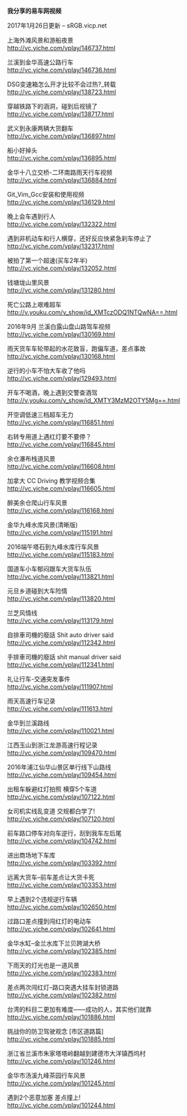 **我分享的易车网视频**  
  
2017年1月26日更新 – sRGB.vicp.net  
  
上海外滩风景和游船夜景   
http://vc.yiche.com/vplay/146737.html  
  
兰溪到金华高速公路行车   
http://vc.yiche.com/vplay/146736.html  
  
DSG变速箱怎么开才比较不会过热?_转载   
http://vc.yiche.com/vplay/138723.html  
  
穿越铁路下的涵洞，碰到后视镜了   
http://vc.yiche.com/vplay/138717.html  
  
武义到永康两辆大货翻车   
http://vc.yiche.com/vplay/136897.html  
  
船小好掉头   
http://vc.yiche.com/vplay/136895.html  
  
金华十八立交桥-二环南路雨天行车视频   
http://vc.yiche.com/vplay/136884.html  
  
Git_Vim_Gcc安装和使用视频   
http://vc.yiche.com/vplay/136129.html  
  
晚上会车遇到行人   
http://vc.yiche.com/vplay/132322.html  
  
遇到非机动车和行人横穿，还好反应快紧急刹车停止了   
http://vc.yiche.com/vplay/132317.html  
  
被拍了第一个超速(买车2年半)   
http://vc.yiche.com/vplay/132052.html  
  
钱塘垅山里风景   
http://vc.yiche.com/vplay/131280.html  
  
死亡公路上艰难超车   
http://v.youku.com/v_show/id_XMTczODQ1NTQwNA==.html  
  
2016年9月 兰溪白露山盘山路驾车视频   
http://vc.yiche.com/vplay/130169.html  
  
雨天货车车轮带起的水花致盲，跑偏车道，差点事故   
http://vc.yiche.com/vplay/130168.html  
  
逆行的小车不怕大车收了他吗   
http://vc.yiche.com/vplay/129493.html  
  
开车不喝酒，晚上遇到交警查酒驾   
http://v.youku.com/v_show/id_XMTY3MzM2OTY5Mg==.html  
  
开空调低速三档超车无力   
http://vc.yiche.com/vplay/116851.html  
  
右转专用道上遇红灯要不要停？   
http://vc.yiche.com/vplay/116845.html  
  
余仓瀑布栈道风景   
http://vc.yiche.com/vplay/116608.html  
  
加拿大 CC Driving 教学视频合集   
http://vc.yiche.com/vplay/116605.html  
  
醉美余仓爬山行车风景   
http://vc.yiche.com/vplay/116168.html  
  
金华九峰水库风景(清晰版)   
http://vc.yiche.com/vplay/115191.html  
  
2016端午塔石到九峰水库行车风景   
http://vc.yiche.com/vplay/115183.html  
  
国道车小车郁闷跟车大货车队伍   
http://vc.yiche.com/vplay/113821.html  
  
元旦乡道碰到大车险情   
http://vc.yiche.com/vplay/113820.html  
  
兰芝风情线   
http://vc.yiche.com/vplay/113179.html  
  
自排車司機的廢話 Shit auto driver said   
http://vc.yiche.com/vplay/112342.html  
  
手排車司機的廢話 shit manual driver said   
http://vc.yiche.com/vplay/112341.html  
  
礼让行车-交通突发事件   
http://vc.yiche.com/vplay/111907.html  
  
雨天高速行车记录   
http://vc.yiche.com/vplay/111613.html  
  
金华到兰溪路线   
http://vc.yiche.com/vplay/110021.html  
  
江西玉山到浙江龙游高速行程记录   
http://vc.yiche.com/vplay/109470.html  
  
2016年浦江仙华山景区单行线下山路线   
http://vc.yiche.com/vplay/109454.html  
  
出租车躲避红灯拍照 横穿5个车道   
http://vc.yiche.com/vplay/107122.html  
  
女司机实线乱变道 交规都白学了!   
http://vc.yiche.com/vplay/107120.html  
  
前车路口停车对向车逆行，刮到我车左后尾   
http://vc.yiche.com/vplay/104742.html  
  
进出商场地下车库   
http://vc.yiche.com/vplay/103392.html  
  
远离大货车–前车差点让大货卡死   
http://vc.yiche.com/vplay/103353.html  
  
早上遇到2个违规逆行车辆   
http://vc.yiche.com/vplay/102650.html  
  
过路口差点撞到闯红灯的电动车   
http://vc.yiche.com/vplay/102641.html  
  
金华水缸–金兰水库下兰贝跨湖大桥   
http://vc.yiche.com/vplay/102385.html  
  
下雨天的灯光也是一道风景   
http://vc.yiche.com/vplay/102383.html  
  
差点两次闯红灯–路口突遇大挂车封锁道路   
http://vc.yiche.com/vplay/102382.html  
  
台湾的科目二更加有难度——成功的人，其实他们就靠   
http://vc.yiche.com/vplay/101886.html  
  
挑战你的防卫驾驶观念 [市区道路篇]   
http://vc.yiche.com/vplay/101885.html  
  
浙江省兰溪市朱家塔塔岭翻越到建德市大洋镇西坞村   
http://vc.yiche.com/vplay/101246.html  
  
金华市汤溪九峰茶园行车风景   
http://vc.yiche.com/vplay/101245.html  
  
遇到2个恶意加塞 差点撞上!   
http://vc.yiche.com/vplay/101244.html
